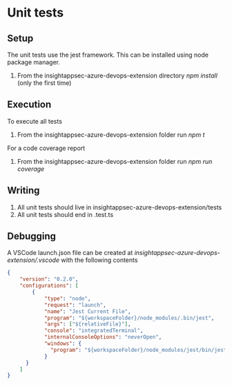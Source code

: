 # Unit tests

## Setup

The unit tests use the jest framework. This can be installed using node package manager.

1. From the insightappsec-azure-devops-extension directory _npm  install_ (only the first time)

## Execution

To execute all tests
1. From the insightappsec-azure-devops-extension folder run _npm t_

For a code coverage report
1. From the insightappsec-azure-devops-extension folder run _npm run coverage_


## Writing

1. All unit tests should live in insightappsec-azure-devops-extension/tests
2. All unit tests should end in .test.ts

## Debugging

A VSCode launch.json file can be created at _insightappsec-azure-devops-extension/.vscode_ with the following contents

```json
{
    "version": "0.2.0",
    "configurations": [
        {
            "type": "node",
            "request": "launch",
            "name": "Jest Current File",
            "program": "${workspaceFolder}/node_modules/.bin/jest",
            "args": ["${relativeFile}"],
            "console": "integratedTerminal",
            "internalConsoleOptions": "neverOpen",
            "windows": {
              "program": "${workspaceFolder}/node_modules/jest/bin/jest"
            }
      }
    ]
}
```